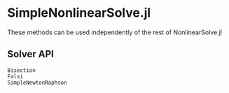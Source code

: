 # SimpleNonlinearSolve.jl

These methods can be used independently of the rest of NonlinearSolve.jl

## Solver API

```@docs
Bisection
Falsi
SimpleNewtonRaphson
```
